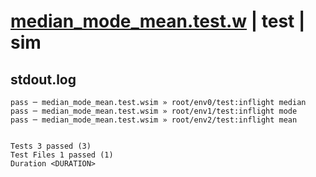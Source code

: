 # [median_mode_mean.test.w](../../../../../../examples/tests/sdk_tests/math/median_mode_mean.test.w) | test | sim

## stdout.log
```log
pass ─ median_mode_mean.test.wsim » root/env0/test:inflight median
pass ─ median_mode_mean.test.wsim » root/env1/test:inflight mode  
pass ─ median_mode_mean.test.wsim » root/env2/test:inflight mean  
 
 
Tests 3 passed (3)
Test Files 1 passed (1)
Duration <DURATION>
```

